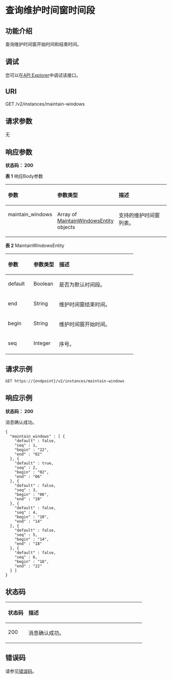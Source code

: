 # 查询维护时间窗时间段<a name="ShowMaintainWindows"></a>

## 功能介绍

查询维护时间窗开始时间和结束时间。

## 调试

您可以在[API Explorer](https://apiexplorer.developer.huaweicloud.com/apiexplorer/doc?product=Kafka&api=ShowMaintainWindows)中调试该接口。

## URI

GET /v2/instances/maintain-windows

## 请求参数

无

## 响应参数

**状态码： 200**

**表 1**  响应Body参数

<a name="response_ShowMaintainWindowsResp"></a>
<table><thead align="left"><tr><th class="cellrowborder" valign="top" width="20%" id="mcps1.2.4.1.1"><p>参数</p>
</th>
<th class="cellrowborder" valign="top" width="20%" id="mcps1.2.4.1.2"><p>参数类型</p>
</th>
<th class="cellrowborder" valign="top" width="60%" id="mcps1.2.4.1.3"><p>描述</p>
</th>
</tr>
</thead>
<tbody><tr><td class="cellrowborder" valign="top" width="20%" headers="mcps1.2.4.1.1 "><p>maintain_windows</p>
</td>
<td class="cellrowborder" valign="top" width="20%" headers="mcps1.2.4.1.2 "><p>Array of <a href="#response_MaintainWindowsEntity">MaintainWindowsEntity</a> objects</p>
</td>
<td class="cellrowborder" valign="top" width="60%" headers="mcps1.2.4.1.3 "><p>支持的维护时间窗列表。</p>
</td>
</tr>
</tbody>
</table>

**表 2**  MaintainWindowsEntity

<a name="response_MaintainWindowsEntity"></a>
<table><thead align="left"><tr><th class="cellrowborder" valign="top" width="20%" id="mcps1.2.4.1.1"><p>参数</p>
</th>
<th class="cellrowborder" valign="top" width="20%" id="mcps1.2.4.1.2"><p>参数类型</p>
</th>
<th class="cellrowborder" valign="top" width="60%" id="mcps1.2.4.1.3"><p>描述</p>
</th>
</tr>
</thead>
<tbody><tr><td class="cellrowborder" valign="top" width="20%" headers="mcps1.2.4.1.1 "><p>default</p>
</td>
<td class="cellrowborder" valign="top" width="20%" headers="mcps1.2.4.1.2 "><p>Boolean</p>
</td>
<td class="cellrowborder" valign="top" width="60%" headers="mcps1.2.4.1.3 "><p>是否为默认时间段。</p>
</td>
</tr>
<tr><td class="cellrowborder" valign="top" width="20%" headers="mcps1.2.4.1.1 "><p>end</p>
</td>
<td class="cellrowborder" valign="top" width="20%" headers="mcps1.2.4.1.2 "><p>String</p>
</td>
<td class="cellrowborder" valign="top" width="60%" headers="mcps1.2.4.1.3 "><p>维护时间窗结束时间。</p>
</td>
</tr>
<tr><td class="cellrowborder" valign="top" width="20%" headers="mcps1.2.4.1.1 "><p>begin</p>
</td>
<td class="cellrowborder" valign="top" width="20%" headers="mcps1.2.4.1.2 "><p>String</p>
</td>
<td class="cellrowborder" valign="top" width="60%" headers="mcps1.2.4.1.3 "><p>维护时间窗开始时间。</p>
</td>
</tr>
<tr><td class="cellrowborder" valign="top" width="20%" headers="mcps1.2.4.1.1 "><p>seq</p>
</td>
<td class="cellrowborder" valign="top" width="20%" headers="mcps1.2.4.1.2 "><p>Integer</p>
</td>
<td class="cellrowborder" valign="top" width="60%" headers="mcps1.2.4.1.3 "><p>序号。</p>
</td>
</tr>
</tbody>
</table>

## 请求示例

```
GET https://{endpoint}/v2/instances/maintain-windows
```

## 响应示例

**状态码： 200**

消息确认成功。

```
{
  "maintain_windows" : [ {
    "default" : false,
    "seq" : 1,
    "begin" : "22",
    "end" : "02"
  }, {
    "default" : true,
    "seq" : 2,
    "begin" : "02",
    "end" : "06"
  }, {
    "default" : false,
    "seq" : 3,
    "begin" : "06",
    "end" : "10"
  }, {
    "default" : false,
    "seq" : 4,
    "begin" : "10",
    "end" : "14"
  }, {
    "default" : false,
    "seq" : 5,
    "begin" : "14",
    "end" : "18"
  }, {
    "default" : false,
    "seq" : 6,
    "begin" : "18",
    "end" : "22"
  } ]
}
```

## 状态码

<a name="status_code"></a>
<table><thead align="left"><tr><th class="cellrowborder" valign="top" width="15%" id="mcps1.1.3.1.1"><p>状态码 </p>
</th>
<th class="cellrowborder" valign="top" width="85%" id="mcps1.1.3.1.2"><p>描述</p>
</th>
</tr>
</thead>
<tbody><tr><td class="cellrowborder" valign="top" width="15%" headers="mcps1.1.3.1.1 "><p>200</p>
</td>
<td class="cellrowborder" valign="top" width="85%" headers="mcps1.1.3.1.2 "><p>消息确认成功。</p>
</td>
</tr>
</tbody>
</table>

## 错误码

请参见[错误码](错误码.md)。

